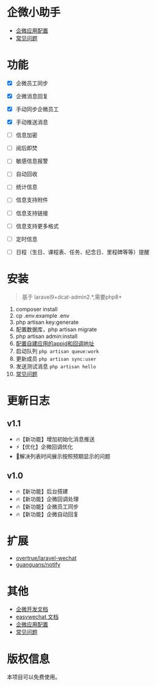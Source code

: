# 企微小助手
- [企微应用配置](WEWORK_APP.md)
- [常见问题](ISSUES.md)
# 功能

 - [x] 企微员工同步 
 - [x] 企微消息回复
 - [x] 手动同步企微员工
 - [x] 手动推送消息
 - [ ] 信息加密
 - [ ] 阅后即焚
 - [ ] 敏感信息报警
 - [ ] 自动回收
 - [ ] 统计信息
 - [ ] 信息支持附件
 - [ ] 信息支持链接
 - [ ] 信息支持更多格式
 - [ ] 定时信息
 - [ ] 日程（生日、课程表、任务、纪念日、里程碑等等）提醒


# 安装
> 基于 laravel9+dcat-admin2.*,需要php8+
1. composer install
2. cp .env.example .env
3. php artisan key:generate
4. 配置数据库，php artisan migrate
5. php artisan admin:install
6. [配置自建应用的appid和回调地址](WEWORK_APP.md)
7. 启动队列 `php artisan queue:work`
8. 更新成员 `php artisan sync:user`
9. 发送测试消息 `php artisan hello`
10. [常见问题](ISSUES.md)


# 更新日志
## v1.1
- 🔥【新功能】增加初始化消息推送
- ⚡️【优化】企微回调优化
- 🐞解决列表时间展示按照预期显示的问题

## v1.0
- 🔥【新功能】后台搭建
- 🔥【新功能】企微回调处理
- 🔥【新功能】企微员工同步
- 🔥【新功能】企微自动回复

# 扩展
- [overtrue/laravel-wechat](https://github.com/overtrue/laravel-wechat)
- [guanguans/notify](https://github.com/guanguans/notify)

# 其他
- [企微开发文档](https://developer.work.weixin.qq.com/document/path/90556)
- [easywechat 文档](https://www.easywechat.com/6.x/index.html)
- [企微应用配置](WEWORK_APP.md)
- [常见问题](ISSUES.md)

# 版权信息
本项目可以免费使用。
